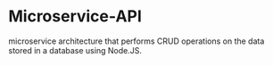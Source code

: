 # Microservice-API
 microservice architecture that performs CRUD operations on the data stored in a database using Node.JS.
